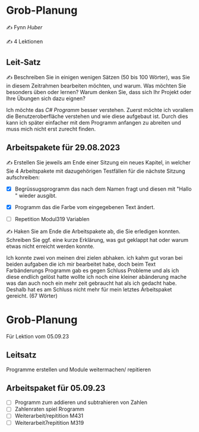# Grob-Planung

✍️ Fynn *Huber* 

✍️ 4 Lektionen

## Leit-Satz

✍️ Beschreiben Sie in einigen wenigen Sätzen (50 bis 100 Wörter), was Sie in diesem Zeitrahmen bearbeiten möchten, und warum. Was möchten Sie besonders üben oder lernen? Warum denken Sie, dass sich Ihr Projekt oder Ihre Übungen sich dazu eignen?

Ich möchte das *C# Programm* besser verstehen. Zuerst möchte ich vorallem die Benutzeroberfläche verstehen und wie diese aufgebaut ist. Durch dies kann ich später einfacher mit dem Programm anfangen zu abreiten und muss mich nicht erst zurecht finden.

## Arbeitspakete für 29.08.2023

✍️ Erstellen Sie jeweils am Ende einer Sitzung ein neues Kapitel, in welcher Sie 4 Arbeitspakete mit dazugehörigen Testfällen für die nächste Sitzung aufschreiben:

- [x] Begrüssugsprogramm das nach dem Namen fragt und diesen mit "Hallo <Name>" wieder ausgibt.

- [x] Programm das die Farbe vom eingegebenen Text ändert.

- [ ] Repetition Modul319 Variablen

✍️  Haken Sie am Ende die Arbeitspakete ab, die Sie erledigen konnten. Schreiben Sie ggf. eine kurze Erklärung, was gut geklappt hat oder warum etwas nicht erreicht werden konnte.

Ich konnte zwei von meinen drei zielen abhaken. ich kahm gut voran bei beiden aufgaben die ich mir bearbeitet habe, doch beim Text Farbänderungs Programm gab es gegen Schluss Probleme und als ich diese endlich gelöst hatte wollte ich noch eine kleiner abänderung mache was dan auch noch ein mehr zeit gebraucht hat als ich gedacht habe. Deshalb hat es am Schluss nicht mehr für mein letztes Arbeitspaket gereicht. (67 Wörter)




# Grob-Planung
Für Lektion vom 05.09.23

## Leitsatz
Programme erstellen und Module weitermachen/ repitieren

## Arbeitspaket für 05.09.23
- [ ] Programm zum addieren und subtrahieren von Zahlen
- [ ] Zahlenraten spiel Rrogramm
- [ ] Weiterarbeit/repitition M431
- [ ] Weiterarbeit7repitition M319
